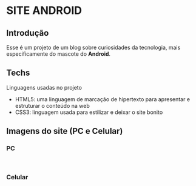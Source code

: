 <h1>SITE ANDROID</h1>


<h2>Introdução</h2>
<p>Esse é um projeto de um blog sobre curiosidades da tecnologia, mais especificamente do mascote do <strong>Android</strong>.</p>
<h2>Techs</h2>
<p>Linguagens usadas no projeto</p>
<ul>
    <li>HTML5:  uma linguagem de marcação de hipertexto para apresentar e estruturar o conteúdo na web</li>
    <li>CSS3: linguagem usada para estilizar e deixar o site bonito</li>
</ul>
<h2>Imagens do site (PC e Celular)</h2>
<h3>PC</h3>
<img src="/img-readme/sss (1).jpg" alt="">
<img src="/img-readme/v (1).jpg" alt="">
<img src="/img-readme/ll (1).jpg" alt="">
<h3>Celular</h3>
<img src="/img-readme/IMG_20230109_170557.jpg" alt="">
<img src="/img-readme/IMG_20230109_170616.jpg" alt="">
<img src="/img-readme/IMG_20230109_170637.jpg" alt="">
<img src="/img-readme/IMG_20230109_170654.jpg" alt="">
